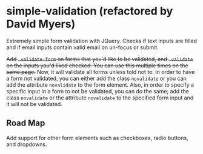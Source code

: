 simple-validation (refactored by David Myers)
=================

Extremely simple form validation with JQuery. Checks if text inputs are filled and if email inputs contain valid email on un-focus or submit. 


~~Add `.validate-form` on forms that you'd like to be validated, and `.validate` on the inputs you'd liked checked. You can use this multiple times on the same page.~~
Now, it will validate all forms unless told not to. In order to have a form not validated, you can either add the class `novalidate` or you can add the attribute `novalidate` to the form element. Also, in order to specify a specific input in a form to not be validated, you can do the same; add the class `novalidate` or the attribute `novalidate` to the specified form input and it will not be validated.


## Road Map

Add support for other form elements such as checkboxes, radio buttons, and dropdowns.
